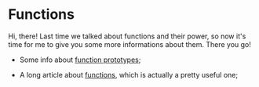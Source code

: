 Functions
=====================

Hi, there! Last time we talked about functions and their power, so now it's time for me to give you some more informations about them. There you go!

* Some info about [function prototypes](http://en.wikipedia.org/wiki/Function_prototype);

* A long article about [functions](http://www.cplusplus.com/doc/tutorial/functions/), which is actually a pretty useful one;

